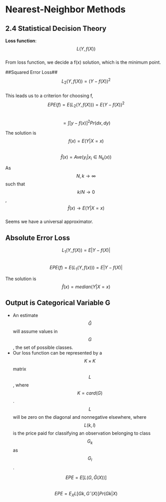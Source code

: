 # Nearest-Neighbor Methods

## 2.4 Statistical Decision Theory
__Loss function__: $$L(Y,f(X))$$  
From loss function, we decide a f(x) solution, which is the minimum point.

##Squared Error Loss##
$$L_2(Y,f(X)) = (Y −f(X))^2$$   
This leads us to a criterion for choosing f,  
$$EPE (f) = E(L_2(Y,f(X))) = E(Y −f(X))^2$$   
$$ = \int[y-f(x)]^2Pr(dx, dy)$$  

The solution is  
$$f (x) = E(Y |X = x)$$  
$$\hat{f} (x) = Ave(y_i|x_i ∈ N_k(x))$$

As $$N, k \to \infty$$ such that $$k/N \to 0$$, $$\hat{f}(x) \to E(Y|X = x)$$  
Seems we have a universal approximator.  

## Absolute Error Loss
$$L_1(Y, f(X)) = E|Y −f(X)|$$  
$$EPE (f) = E(L_1(Y, f(x))) = E|Y - f(X)|$$  

The solution is  
$$\hat{f} (x) = median(Y |X = x)$$  

## Output is Categorical Variable G
* An estimate $$\hat{G}$$ will assume values in $$G$$, the set of possible classes.
* Our loss function can be represented by a $$K × K$$      matrix $$L$$, where $$K = card(G)$$. $$L$$ will be zero on the diagonal and nonnegative elsewhere, where $$L(k,l)$$ is the price paid for classifying an observation belonging to class $$G_k$$ as $$G_l$$.

$$EPE = E[L (G, \hat{G} (X))]$$  
$$EPE = E_X L[Gk,Gˆ(X)]Pr(Gk|X)$$




